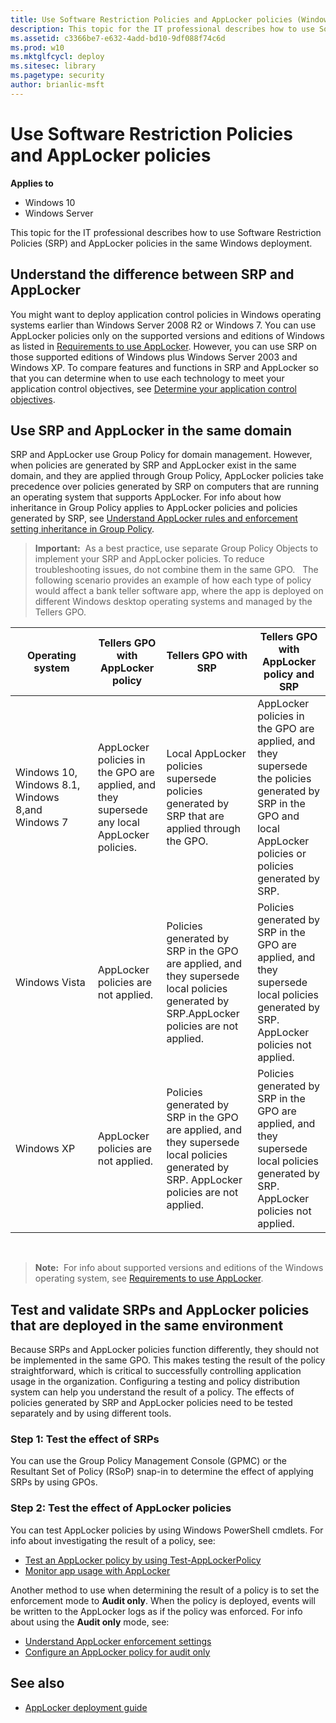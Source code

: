 ```yaml
---
title: Use Software Restriction Policies and AppLocker policies (Windows 10)
description: This topic for the IT professional describes how to use Software Restriction Policies (SRP) and AppLocker policies in the same Windows deployment.
ms.assetid: c3366be7-e632-4add-bd10-9df088f74c6d
ms.prod: w10
ms.mktglfcycl: deploy
ms.sitesec: library
ms.pagetype: security
author: brianlic-msft
---
```


# Use Software Restriction Policies and AppLocker policies

**Applies to**
 -   Windows 10 
 -   Windows Server

This topic for the IT professional describes how to use Software Restriction Policies (SRP) and AppLocker policies in the same Windows deployment.

## Understand the difference between SRP and AppLocker

You might want to deploy application control policies in Windows operating systems earlier than Windows Server 2008 R2 or Windows 7. You can use AppLocker policies only on the supported versions and editions of Windows as listed in [Requirements to use AppLocker](requirements-to-use-applocker.md). However, you can use SRP on those supported editions of Windows plus Windows Server 2003 and Windows XP. To compare features and functions in SRP and AppLocker so that you can determine when to use each technology to meet your application control objectives, see [Determine your application control objectives](determine-your-application-control-objectives.md).

## Use SRP and AppLocker in the same domain

SRP and AppLocker use Group Policy for domain management. However, when policies are generated by SRP and AppLocker exist in the same domain, and they are applied through Group Policy, AppLocker policies take precedence over policies generated by SRP on computers that are running an operating system that supports AppLocker. For info about how inheritance in Group Policy applies to AppLocker policies and policies generated by SRP, see [Understand AppLocker rules and enforcement setting inheritance in Group Policy](understand-applocker-rules-and-enforcement-setting-inheritance-in-group-policy.md).

>**Important:**  As a best practice, use separate Group Policy Objects to implement your SRP and AppLocker policies. To reduce troubleshooting issues, do not combine them in the same GPO.
 
The following scenario provides an example of how each type of policy would affect a bank teller software app, where the app is deployed on different Windows desktop operating systems and managed by the Tellers GPO.

| Operating system | Tellers GPO with AppLocker policy | Tellers GPO with SRP | Tellers GPO with AppLocker policy and SRP |
| - | - | - | - |
| Windows 10, Windows 8.1, Windows 8,and Windows 7 | AppLocker policies in the GPO are applied, and they supersede any local AppLocker policies.| Local AppLocker policies supersede policies generated by SRP that are applied through the GPO. | AppLocker policies in the GPO are applied, and they supersede the policies generated by SRP in the GPO and local AppLocker policies or policies generated by SRP.| 
| Windows Vista| AppLocker policies are not applied.| Policies generated by SRP in the GPO are applied, and they supersede local policies generated by SRP.AppLocker policies are not applied.| Policies generated by SRP in the GPO are applied, and they supersede local policies generated by SRP. AppLocker policies not applied.| 
| Windows XP| AppLocker policies are not applied.| Policies generated by SRP in the GPO are applied, and they supersede local policies generated by SRP. AppLocker policies are not applied.| Policies generated by SRP in the GPO are applied, and they supersede local policies generated by SRP. AppLocker policies not applied.| 
 
>**Note:**  For info about supported versions and editions of the Windows operating system, see [Requirements to use AppLocker](requirements-to-use-applocker.md).
 
## Test and validate SRPs and AppLocker policies that are deployed in the same environment

Because SRPs and AppLocker policies function differently, they should not be implemented in the same GPO. This makes testing the result of the policy straightforward, which is critical to successfully controlling application usage in the organization. Configuring a testing and policy distribution system can help you understand the result of a policy. The effects of policies generated by SRP and AppLocker policies need to be tested separately and by using different tools.

### Step 1: Test the effect of SRPs

You can use the Group Policy Management Console (GPMC) or the Resultant Set of Policy (RSoP) snap-in to determine the effect of applying SRPs by using GPOs.

### Step 2: Test the effect of AppLocker policies

You can test AppLocker policies by using Windows PowerShell cmdlets. For info about investigating the result of a policy, see:

-   [Test an AppLocker policy by using Test-AppLockerPolicy](test-an-applocker-policy-by-using-test-applockerpolicy.md)
-   [Monitor app usage with AppLocker](monitor-application-usage-with-applocker.md)

Another method to use when determining the result of a policy is to set the enforcement mode to **Audit only**. When the policy is deployed, events will be written to the AppLocker logs as if the policy was enforced. For info about using the **Audit only** mode, see:

- [Understand AppLocker enforcement settings](understand-applocker-enforcement-settings.md)
- [Configure an AppLocker policy for audit only](configure-an-applocker-policy-for-audit-only.md)

## See also

- [AppLocker deployment guide](applocker-policies-deployment-guide.md)
